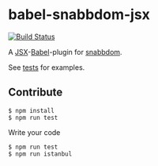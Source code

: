 # babel-snabbdom-jsx

[![Build Status](https://travis-ci.org/finnsson/babel-snabbdom-jsx.svg)](https://travis-ci.org/finnsson/babel-snabbdom-jsx)

A [JSX](https://facebook.github.io/jsx/)-[Babel](https://babeljs.io)-plugin for [snabbdom](https://github.com/paldepind/snabbdom).

See [tests](test/test.jsx) for examples.

## Contribute

    $ npm install
    $ npm run test

Write your code

    $ npm run test
    $ npm run istanbul
